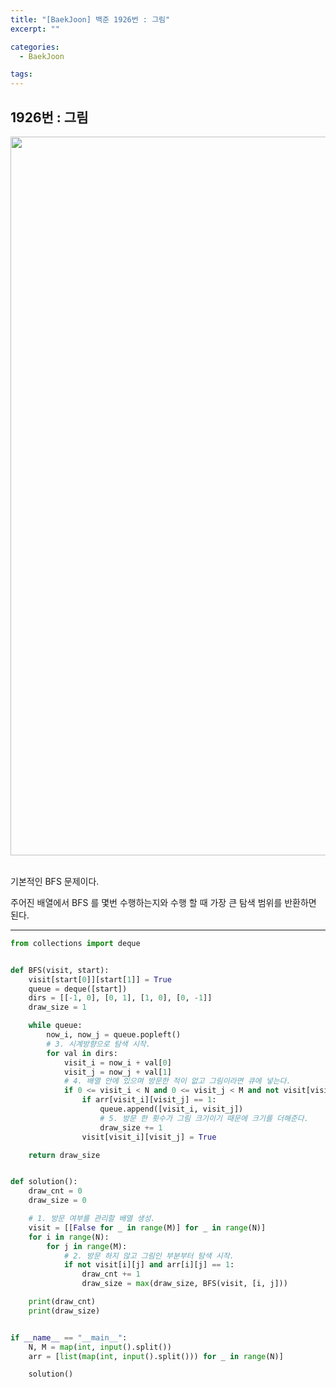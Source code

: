 ```yaml
---
title: "[BaekJoon] 백준 1926번 : 그림"
excerpt: ""

categories:
  - BaekJoon

tags:
---
```


## 1926번 : 그림

<center><img width="1150" alt="" src="https://user-images.githubusercontent.com/54533309/118093926-0fefa100-b409-11eb-9888-b50b05dfb8a3.png">
</center>

<br>

기본적인 BFS 문제이다.

주어진 배열에서 BFS 를 몇번 수행하는지와 수행 할 때 가장 큰 탐색 범위를 반환하면 된다.

---

```python
from collections import deque


def BFS(visit, start):
    visit[start[0]][start[1]] = True
    queue = deque([start])
    dirs = [[-1, 0], [0, 1], [1, 0], [0, -1]]
    draw_size = 1

    while queue:
        now_i, now_j = queue.popleft()
        # 3. 시계방향으로 탐색 시작.
        for val in dirs:
            visit_i = now_i + val[0]
            visit_j = now_j + val[1]
            # 4. 배열 안에 있으며 방문한 적이 없고 그림이라면 큐에 넣는다.
            if 0 <= visit_i < N and 0 <= visit_j < M and not visit[visit_i][visit_j]:
                if arr[visit_i][visit_j] == 1:
                    queue.append([visit_i, visit_j])
                    # 5. 방문 한 횟수가 그림 크기이기 때문에 크기를 더해준다.
                    draw_size += 1
                visit[visit_i][visit_j] = True

    return draw_size


def solution():
    draw_cnt = 0
    draw_size = 0

    # 1. 방문 여부를 관리할 배열 생성.
    visit = [[False for _ in range(M)] for _ in range(N)]
    for i in range(N):
        for j in range(M):
            # 2. 방문 하지 않고 그림인 부분부터 탐색 시작.
            if not visit[i][j] and arr[i][j] == 1:
                draw_cnt += 1
                draw_size = max(draw_size, BFS(visit, [i, j]))

    print(draw_cnt)
    print(draw_size)


if __name__ == "__main__":
    N, M = map(int, input().split())
    arr = [list(map(int, input().split())) for _ in range(N)]

    solution()
```

<br>
